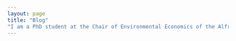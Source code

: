 ```yaml
---
layout: page
title: "Blog"
"I am a PhD student at the Chair of Environmental Economics of the Alfred-Weber-Institut for Economics at the Heidelberg University"
---
```

